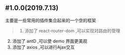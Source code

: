 #1.0.0(2019.7.13)
------
主要是一些常用的插件集合起来的一个空的框架
> 1. 添加了 react-router-dom ,可以实现对路由的管理
2. 添加了 antD ,可以使 demo 界面更美观
3. 添加了 axios ,可以进行Ajax交互

